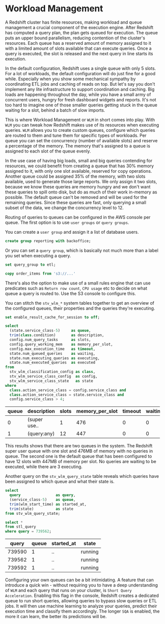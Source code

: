 # Workload Management

A Redshift cluster has finite resources, making workload and queue management a crucial component of the execution engine. After Redshift has computed a query plan, the plan gets queued for execution. The queue puts an upper bound parallelism, reducing contention of the cluster's resources. Each queue has a reserved amount of memory assigned to it with a limited amount of slots available that can execute queries. Once a query is executed, the slot is released and the next query in line starts its execution.

In the default configuration, Redshift uses a single queue with only 5 slots. For a lot of workloads, the default configuration will do just fine for a good while. Especially when you show some mechanical sympathy by coordinating ETL jobs and caching of reads on top. But let's say you don't implement any lite infrastructure to support coordination and caching. Big loads are happening throughout the day, while you have a small army of concurrent users, hungry for fresh dashboard widgets and reports. It's not too hard to imagine one of those smaller queries getting stuck in the queue waiting for a slot, behind a batch of slow imports.

This is where Workload Management or `WLM` in short comes into play. With `WLM` you can tweak how Redshift makes use of its resources when executing queries. `WLM` allows you to create custom queues, configure which queries are routed to them and tune them for specific types of workloads. Per queue you can set the concurrency (number of available slots) and reserve a percentage of the memory. The memory that's assigned to a queue is assigned to each slot of the queue evenly.

In the use case of having big loads, small and big queries contending for resources, we could benefit from creating a queue that has 30% memory assigned to it, with only one slot available, reserved for copy operations. Another queue could be assigned 35% of the memory, with two slots available, used to generate those large reports. We only assign it two slots, because we know these queries are memory hungry and we don't want these queries to spill onto disk, but do as much of their work in-memory as possible. The default queue can't be removed and will be used for the remaining queries. Since these queries are fast, only querying a small subset of the data, we change the concurrency level to 12.

Routing of queries to queues can be configured in the AWS console per queue. The first option is to use `user groups` or `query groups`.

You can create a `user group` and assign it a list of database users.

```sql
create group reporting with backoffice;
```

Or you can set a `query group`, which is basically not much more than a label you set when executing a query.

```sql
set query_group to etl;

copy order_items from 's3://...'
```

There's also the option to make use of a small rules engine that can use predicates such as `Return row count`, `CPU usage` etc to decide on what queue a query is routed to. Use the S3 console to configure this.

You can stitch the `stv_wlm_*` system tables together to get an overview of the configured queues, their properties and the queries they're executing.

```sql
set enable_result_cache_for_session to off;

select
  (state.service_class-5)     as queue,
  trim(class.condition)       as description,
  config.num_query_tasks      as slots,
  config.query_working_mem    as memory_per_slot,
  config.max_execution_time   as timeout,
  state.num_queued_queries    as waiting,
  state.num_executing_queries as executing,
  state.num_executed_queries  as executed
from
  stv_wlm_classification_config as class,
  stv_wlm_service_class_config  as config,
  stv_wlm_service_class_state   as state
where
  class.action_service_class = config.service_class and
  class.action_service_class = state.service_class and
  config.service_class > 4;
```

| queue | description  | slots | memory_per_slot | timeout | waiting | executing | executed |
| ----- | -------------| ----- | --------------- | ------- | ------- | --------- | -------- |
| 0     | (super use.. | 1     | 476             | 0       | 0       | 0         | 0        |
| 1     | (query:any)  | 12    | 447             | 0       | 0       | 3         | 1511     |

This results shows that there are two queues in the system. The Redshift super user queue with one slot and 476MB of memory with no queries in queue. The second one is the default queue that has been configured to have 12 slots with 447MB of memory per slot. No queries are waiting to be executed, while there are 3 executing.

Another query on the `stv_wlm_query_state` table reveals which queries have been assigned to which queue and what their state is.

```sql
select
  query                as query,
  (service_class-5)    as queue,
  trim(wlm_start_time) as started_at,
  trim(state)          as state
from stv_wlm_query_state;

select *
from stl_query
where query = 739562;
```

| query  | queue  | started_at | state   |
| ------ | ------ | ---------  | ------- |
| 739590 | 1      | ..         | running |
| 739562 | 1      | ..         | running |
| 739592 | 1      | ..         | running |

Configuring your own queues can be a bit intimidating. A feature that can introduce a quick win - without requiring you to have a deep understanding of `WLM` and each query that runs on your cluster, is `Short Query Acceleration`. Enabling this flag in the console, Redshift creates a dedicated queue to run short queries, allowing queries to bypass slow queries or ETL jobs. It will then use machine learning to analyze your queries, predict their execution time and classify them accordingly. The longer `SQA` is enabled, the more it can learn, the better its predictions will be.
